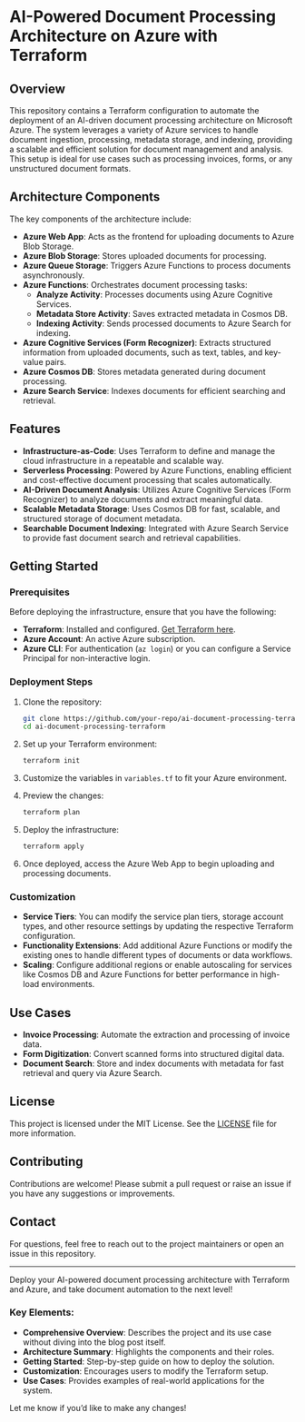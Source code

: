 # AI-Powered Document Processing Architecture on Azure with Terraform

## Overview

This repository contains a Terraform configuration to automate the deployment of an AI-driven document processing architecture on Microsoft Azure. The system leverages a variety of Azure services to handle document ingestion, processing, metadata storage, and indexing, providing a scalable and efficient solution for document management and analysis. This setup is ideal for use cases such as processing invoices, forms, or any unstructured document formats.

## Architecture Components

The key components of the architecture include:

- **Azure Web App**: Acts as the frontend for uploading documents to Azure Blob Storage.
- **Azure Blob Storage**: Stores uploaded documents for processing.
- **Azure Queue Storage**: Triggers Azure Functions to process documents asynchronously.
- **Azure Functions**: Orchestrates document processing tasks:
  - **Analyze Activity**: Processes documents using Azure Cognitive Services.
  - **Metadata Store Activity**: Saves extracted metadata in Cosmos DB.
  - **Indexing Activity**: Sends processed documents to Azure Search for indexing.
- **Azure Cognitive Services (Form Recognizer)**: Extracts structured information from uploaded documents, such as text, tables, and key-value pairs.
- **Azure Cosmos DB**: Stores metadata generated during document processing.
- **Azure Search Service**: Indexes documents for efficient searching and retrieval.

## Features

- **Infrastructure-as-Code**: Uses Terraform to define and manage the cloud infrastructure in a repeatable and scalable way.
- **Serverless Processing**: Powered by Azure Functions, enabling efficient and cost-effective document processing that scales automatically.
- **AI-Driven Document Analysis**: Utilizes Azure Cognitive Services (Form Recognizer) to analyze documents and extract meaningful data.
- **Scalable Metadata Storage**: Uses Cosmos DB for fast, scalable, and structured storage of document metadata.
- **Searchable Document Indexing**: Integrated with Azure Search Service to provide fast document search and retrieval capabilities.

## Getting Started

### Prerequisites

Before deploying the infrastructure, ensure that you have the following:

- **Terraform**: Installed and configured. [Get Terraform here](https://www.terraform.io/downloads).
- **Azure Account**: An active Azure subscription.
- **Azure CLI**: For authentication (`az login`) or you can configure a Service Principal for non-interactive login.

### Deployment Steps

1. Clone the repository:
   ```bash
   git clone https://github.com/your-repo/ai-document-processing-terraform.git
   cd ai-document-processing-terraform
   ```

2. Set up your Terraform environment:
   ```bash
   terraform init
   ```

3. Customize the variables in `variables.tf` to fit your Azure environment.

4. Preview the changes:
   ```bash
   terraform plan
   ```

5. Deploy the infrastructure:
   ```bash
   terraform apply
   ```

6. Once deployed, access the Azure Web App to begin uploading and processing documents.

### Customization

- **Service Tiers**: You can modify the service plan tiers, storage account types, and other resource settings by updating the respective Terraform configuration.
- **Functionality Extensions**: Add additional Azure Functions or modify the existing ones to handle different types of documents or data workflows.
- **Scaling**: Configure additional regions or enable autoscaling for services like Cosmos DB and Azure Functions for better performance in high-load environments.

## Use Cases

- **Invoice Processing**: Automate the extraction and processing of invoice data.
- **Form Digitization**: Convert scanned forms into structured digital data.
- **Document Search**: Store and index documents with metadata for fast retrieval and query via Azure Search.

## License

This project is licensed under the MIT License. See the [LICENSE](LICENSE) file for more information.

## Contributing

Contributions are welcome! Please submit a pull request or raise an issue if you have any suggestions or improvements.

## Contact

For questions, feel free to reach out to the project maintainers or open an issue in this repository.

---

Deploy your AI-powered document processing architecture with Terraform and Azure, and take document automation to the next level!


### Key Elements:
- **Comprehensive Overview**: Describes the project and its use case without diving into the blog post itself.
- **Architecture Summary**: Highlights the components and their roles.
- **Getting Started**: Step-by-step guide on how to deploy the solution.
- **Customization**: Encourages users to modify the Terraform setup.
- **Use Cases**: Provides examples of real-world applications for the system.

Let me know if you’d like to make any changes!